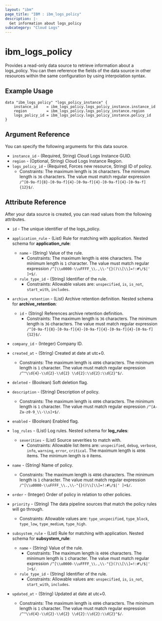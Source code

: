 ```yaml
---
layout: "ibm"
page_title: "IBM : ibm_logs_policy"
description: |-
  Get information about logs_policy
subcategory: "Cloud Logs"
---
```



# ibm_logs_policy

Provides a read-only data source to retrieve information about a logs_policy. You can then reference the fields of the data source in other resources within the same configuration by using interpolation syntax.

## Example Usage

```hcl
data "ibm_logs_policy" "logs_policy_instance" {
	instance_id    = ibm_logs_policy.logs_policy_instance.instance_id
	region         = ibm_logs_policy.logs_policy_instance.region
	logs_policy_id = ibm_logs_policy.logs_policy_instance.policy_id
}
```

## Argument Reference

You can specify the following arguments for this data source.

* `instance_id` - (Required, String)  Cloud Logs Instance GUID.
* `region` - (Optional, String) Cloud Logs Instance Region.
* `logs_policy_id` - (Required, Forces new resource, String) ID of policy.
  * Constraints: The maximum length is `36` characters. The minimum length is `36` characters. The value must match regular expression `/^[0-9a-f]{8}-[0-9a-f]{4}-[0-9a-f]{4}-[0-9a-f]{4}-[0-9a-f]{12}$/`.

## Attribute Reference

After your data source is created, you can read values from the following attributes.

* `id` - The unique identifier of the logs_policy.
* `application_rule` - (List) Rule for matching with application.
Nested schema for **application_rule**:
	* `name` - (String) Value of the rule.
	  * Constraints: The maximum length is `4096` characters. The minimum length is `1` character. The value must match regular expression `/^[\\u0000-\\uFFFF_\\.,\\-"{}()\\[\\]=!:#\/$|' ]+$/`.
	* `rule_type_id` - (String) Identifier of the rule.
	  * Constraints: Allowable values are: `unspecified`, `is`, `is_not`, `start_with`, `includes`.

* `archive_retention` - (List) Archive retention definition.
Nested schema for **archive_retention**:
	* `id` - (String) References archive retention definition.
	  * Constraints: The maximum length is `36` characters. The minimum length is `36` characters. The value must match regular expression `/^[0-9a-f]{8}-[0-9a-f]{4}-[0-9a-f]{4}-[0-9a-f]{4}-[0-9a-f]{12}$/`.

* `company_id` - (Integer) Company ID.

* `created_at` - (String) Created at date at utc+0.
  * Constraints: The maximum length is `4096` characters. The minimum length is `1` character. The value must match regular expression `/^"\\d{4}-\\d{2}-\\d{2} \\d{2}:\\d{2}:\\d{2}"$/`.

* `deleted` - (Boolean) Soft deletion flag.

* `description` - (String) Description of policy.
  * Constraints: The maximum length is `4096` characters. The minimum length is `1` character. The value must match regular expression `/^[A-Za-z0-9_\\-\\s]+$/`.

* `enabled` - (Boolean) Enabled flag.

* `log_rules` - (List) Log rules.
Nested schema for **log_rules**:
	* `severities` - (List) Source severities to match with.
	  * Constraints: Allowable list items are: `unspecified`, `debug`, `verbose`, `info`, `warning`, `error`, `critical`. The maximum length is `4096` items. The minimum length is `0` items.

* `name` - (String) Name of policy.
  * Constraints: The maximum length is `4096` characters. The minimum length is `1` character. The value must match regular expression `/^[\\u0000-\\uFFFF_\\.,\\-"{}()\\[\\]=!:#\/$|' ]+$/`.

* `order` - (Integer) Order of policy in relation to other policies.

* `priority` - (String) The data pipeline sources that match the policy rules will go through.
  * Constraints: Allowable values are: `type_unspecified`, `type_block`, `type_low`, `type_medium`, `type_high`.

* `subsystem_rule` - (List) Rule for matching with application.
Nested schema for **subsystem_rule**:
	* `name` - (String) Value of the rule.
	  * Constraints: The maximum length is `4096` characters. The minimum length is `1` character. The value must match regular expression `/^[\\u0000-\\uFFFF_\\.,\\-"{}()\\[\\]=!:#\/$|' ]+$/`.
	* `rule_type_id` - (String) Identifier of the rule.
	  * Constraints: Allowable values are: `unspecified`, `is`, `is_not`, `start_with`, `includes`.

* `updated_at` - (String) Updated at date at utc+0.
  * Constraints: The maximum length is `4096` characters. The minimum length is `1` character. The value must match regular expression `/^"\\d{4}-\\d{2}-\\d{2} \\d{2}:\\d{2}:\\d{2}"$/`.

